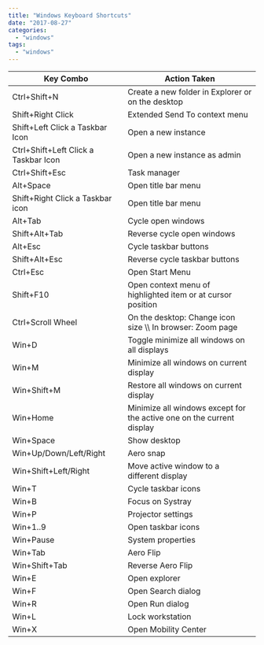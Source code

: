 ```yaml
---
title: "Windows Keyboard Shortcuts"
date: "2017-08-27"
categories: 
  - "windows"
tags: 
  - "windows"
---
```


| Key Combo | Action Taken |
| --- | --- |
| Ctrl+Shift+N | Create a new folder in Explorer or on the desktop |
| Shift+Right Click | Extended Send To context menu |
| Shift+Left Click a Taskbar Icon | Open a new instance |
| Ctrl+Shift+Left Click a Taskbar Icon | Open a new instance as admin |
| Ctrl+Shift+Esc | Task manager |
| Alt+Space | Open title bar menu |
| Shift+Right Click a Taskbar icon | Open title bar menu |
| Alt+Tab | Cycle open windows |
| Shift+Alt+Tab | Reverse cycle open windows |
| Alt+Esc | Cycle taskbar buttons |
| Shift+Alt+Esc | Reverse cycle taskbar buttons |
| Ctrl+Esc | Open Start Menu |
| Shift+F10 | Open context menu of highlighted item or at cursor position |
| Ctrl+Scroll Wheel | On the desktop: Change icon size \\\\ In browser: Zoom page |
| Win+D | Toggle minimize all windows on all displays |
| Win+M | Minimize all windows on current display |
| Win+Shift+M | Restore all windows on current display |
| Win+Home | Minimize all windows except for the active one on the current display |
| Win+Space | Show desktop |
| Win+Up/Down/Left/Right | Aero snap |
| Win+Shift+Left/Right | Move active window to a different display |
| Win+T | Cycle taskbar icons |
| Win+B | Focus on Systray |
| Win+P | Projector settings |
| Win+1..9 | Open taskbar icons |
| Win+Pause | System properties |
| Win+Tab | Aero Flip |
| Win+Shift+Tab | Reverse Aero Flip |
| Win+E | Open explorer |
| Win+F | Open Search dialog |
| Win+R | Open Run dialog |
| Win+L | Lock workstation |
| Win+X | Open Mobility Center |
